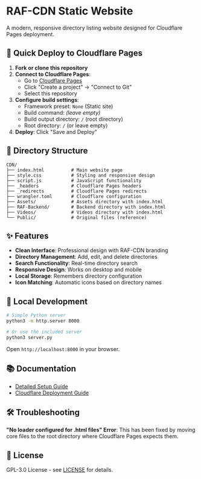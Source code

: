# RAF-CDN Static Website

A modern, responsive directory listing website designed for Cloudflare Pages deployment.

## 🚀 Quick Deploy to Cloudflare Pages

1. **Fork or clone this repository**
2. **Connect to Cloudflare Pages**:
   - Go to [Cloudflare Pages](https://pages.cloudflare.com/)
   - Click "Create a project" → "Connect to Git"
   - Select this repository
3. **Configure build settings**:
   - Framework preset: `None` (Static site)
   - Build command: *(leave empty)*
   - Build output directory: `/` (root directory)
   - Root directory: `/` (or leave empty)
4. **Deploy**: Click "Save and Deploy"

## 📁 Directory Structure

```
CDN/
├── index.html          # Main website page
├── style.css           # Styling and responsive design
├── script.js           # JavaScript functionality
├── _headers            # Cloudflare Pages headers
├── _redirects          # Cloudflare Pages redirects
├── wrangler.toml       # Cloudflare configuration
├── Assets/             # Assets directory with index.html
├── RAF-Backend/        # Backend directory with index.html
├── Videos/             # Videos directory with index.html
└── Public/             # Original files (reference)
```

## ✨ Features

- **Clean Interface**: Professional design with RAF-CDN branding
- **Directory Management**: Add, edit, and delete directories
- **Search Functionality**: Real-time directory search
- **Responsive Design**: Works on desktop and mobile
- **Local Storage**: Remembers directory configuration
- **Icon Matching**: Automatic icons based on directory names

## 🔧 Local Development

```bash
# Simple Python server
python3 -m http.server 8000

# Or use the included server
python3 server.py
```

Open `http://localhost:8000` in your browser.

## 📚 Documentation

- [Detailed Setup Guide](Public/README.md)
- [Cloudflare Deployment Guide](CLOUDFLARE_DEPLOYMENT.md)

## 🛠️ Troubleshooting

**"No loader configured for .html files" Error**: 
This has been fixed by moving core files to the root directory where Cloudflare Pages expects them.

## 📄 License

GPL-3.0 License - see [LICENSE](Public/LICENSE) for details.